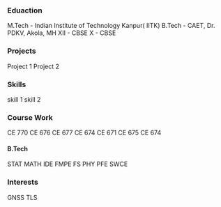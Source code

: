 ### Eduaction 
M.Tech - Indian Institute of Technology Kanpur( IITK)
B.Tech - CAET, Dr. PDKV, Akola, MH
XII - CBSE
X - CBSE

### Projects
Project 1
Project 2

### Skills
skill 1
skill 2 

### Course Work
CE 770 
CE 676
CE 677
CE 674
CE 671
CE 675
CE 674
#### B.Tech

STAT
MATH
IDE
FMPE
FS
PHY
PFE
SWCE


### Interests
GNSS
TLS




